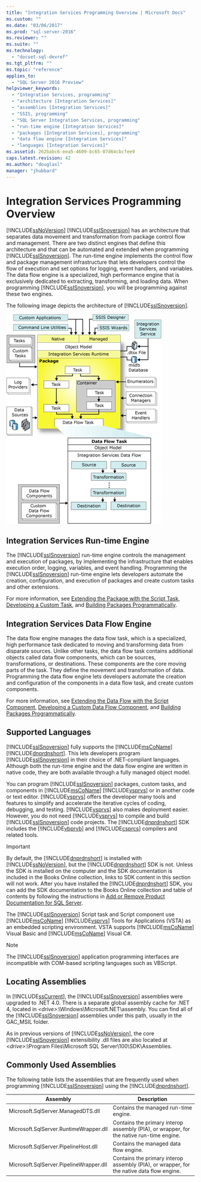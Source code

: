 ```yaml
---
title: "Integration Services Programming Overview | Microsoft Docs"
ms.custom: ""
ms.date: "03/06/2017"
ms.prod: "sql-server-2016"
ms.reviewer: ""
ms.suite: ""
ms.technology: 
  - "docset-sql-devref"
ms.tgt_pltfrm: ""
ms.topic: "reference"
applies_to: 
  - "SQL Server 2016 Preview"
helpviewer_keywords: 
  - "Integration Services, programming"
  - "architecture [Integration Services]"
  - "assemblies [Integration Services]"
  - "SSIS, programming"
  - "SQL Server Integration Services, programming"
  - "run-time engine [Integration Services]"
  - "packages [Integration Services], programming"
  - "data flow engine [Integration Services]"
  - "languages [Integration Services]"
ms.assetid: 262babc6-eea5-4609-bc65-07d64cbcfee9
caps.latest.revision: 42
ms.author: "douglasl"
manager: "jhubbard"
---
```

# Integration Services Programming Overview
  [!INCLUDE[ssNoVersion](../a9notintoc/includes/ssnoversion-md.md)] [!INCLUDE[ssISnoversion](../a9notintoc/includes/ssisnoversion-md.md)] has an architecture that separates data movement and transformation from package control flow and management. There are two distinct engines that define this architecture and that can be automated and extended when programming [!INCLUDE[ssISnoversion](../a9notintoc/includes/ssisnoversion-md.md)]. The run-time engine implements the control flow and package management infrastructure that lets developers control the flow of execution and set options for logging, event handlers, and variables. The data flow engine is a specialized, high performance engine that is exclusively dedicated to extracting, transforming, and loading data. When programming [!INCLUDE[ssISnoversion](../a9notintoc/includes/ssisnoversion-md.md)], you will be programming against these two engines.  
  
 The following image depicts the architecture of [!INCLUDE[ssISnoversion](../a9notintoc/includes/ssisnoversion-md.md)].  
  
 ![Integration Services architecture](../integration-services/media/mw-dts-01.gif "Integration Services architecture")  
  
## Integration Services Run-time Engine  
 The [!INCLUDE[ssISnoversion](../a9notintoc/includes/ssisnoversion-md.md)] run-time engine controls the management and execution of packages, by implementing the infrastructure that enables execution order, logging, variables, and event handling. Programming the [!INCLUDE[ssISnoversion](../a9notintoc/includes/ssisnoversion-md.md)] run-time engine lets developers automate the creation, configuration, and execution of packages and create custom tasks and other extensions.  
  
 For more information, see [Extending the Package with the Script Task](../integration-services/extending-packages-scripting/task/extending-the-package-with-the-script-task.md), [Developing a Custom Task](../integration-services/extending-packages-custom-objects/task/developing-a-custom-task.md), and [Building Packages Programmatically](../integration-services/building-packages-programmatically/building-packages-programmatically.md).  
  
## Integration Services Data Flow Engine  
 The data flow engine manages the data flow task, which is a specialized, high performance task dedicated to moving and transforming data from disparate sources. Unlike other tasks, the data flow task contains additional objects called data flow components, which can be sources, transformations, or destinations. These components are the core moving parts of the task. They define the movement and transformation of data. Programming the data flow engine lets developers automate the creation and configuration of the components in a data flow task, and create custom components.  
  
 For more information, see [Extending the Data Flow with the Script Component](../integration-services/extending-packages-scripting/data-flow-script-component/extending-the-data-flow-with-the-script-component.md), [Developing a Custom Data Flow Component](../integration-services/extending-packages-custom-objects/data-flow/developing-a-custom-data-flow-component.md), and [Building Packages Programmatically](../integration-services/building-packages-programmatically/building-packages-programmatically.md).  
  
## Supported Languages  
 [!INCLUDE[ssISnoversion](../a9notintoc/includes/ssisnoversion-md.md)] fully supports the [!INCLUDE[msCoName](../a9notintoc/includes/msconame-md.md)] [!INCLUDE[dnprdnshort](../a9retired/includes/dnprdnshort-md.md)]. This lets developers program [!INCLUDE[ssISnoversion](../a9notintoc/includes/ssisnoversion-md.md)] in their choice of .NET-compliant languages. Although both the run-time engine and the data flow engine are written in native code, they are both available through a fully managed object model.  
  
 You can program [!INCLUDE[ssISnoversion](../a9notintoc/includes/ssisnoversion-md.md)] packages, custom tasks, and components in [!INCLUDE[msCoName](../a9notintoc/includes/msconame-md.md)] [!INCLUDE[vsprvs](../a9retired/includes/vsprvs-md.md)] or in another code or text editor. [!INCLUDE[vsprvs](../a9retired/includes/vsprvs-md.md)] offers the developer many tools and features to simplify and accelerate the iterative cycles of coding, debugging, and testing. [!INCLUDE[vsprvs](../a9retired/includes/vsprvs-md.md)] also makes deployment easier. However, you do not need [!INCLUDE[vsprvs](../a9retired/includes/vsprvs-md.md)] to compile and build [!INCLUDE[ssISnoversion](../a9notintoc/includes/ssisnoversion-md.md)] code projects. The [!INCLUDE[dnprdnshort](../a9retired/includes/dnprdnshort-md.md)] SDK includes the [!INCLUDE[vbprvb](../a9retired/includes/vbprvb-md.md)] and [!INCLUDE[csprcs](../a9retired/includes/csprcs-md.md)] compilers and related tools.  
  
> [!IMPORTANT]  
>  By default, the [!INCLUDE[dnprdnshort](../a9retired/includes/dnprdnshort-md.md)] is installed with [!INCLUDE[ssNoVersion](../a9notintoc/includes/ssnoversion-md.md)], but the [!INCLUDE[dnprdnshort](../a9retired/includes/dnprdnshort-md.md)] SDK is not. Unless the SDK is installed on the computer and the SDK documentation is included in the Books Online collection, links to SDK content in this section will not work. After you have installed the [!INCLUDE[dnprdnshort](../a9retired/includes/dnprdnshort-md.md)] SDK, you can add the SDK documentation to the Books Online collection and table of contents by following the instructions in [Add or Remove Product Documentation for SQL Server](../Topic/Add%20or%20Remove%20Product%20Documentation%20for%20SQL%20Server.md).  
  
 The [!INCLUDE[ssISnoversion](../a9notintoc/includes/ssisnoversion-md.md)] Script task and Script component use [!INCLUDE[msCoName](../a9notintoc/includes/msconame-md.md)] [!INCLUDE[vsprvs](../a9retired/includes/vsprvs-md.md)] Tools for Applications (VSTA) as an embedded scripting environment. VSTA supports [!INCLUDE[msCoName](../a9notintoc/includes/msconame-md.md)] Visual Basic and [!INCLUDE[msCoName](../a9notintoc/includes/msconame-md.md)] Visual C#.  
  
> [!NOTE]  
>  The [!INCLUDE[ssISnoversion](../a9notintoc/includes/ssisnoversion-md.md)] application programming interfaces are incompatible with COM-based scripting languages such as VBScript.  
  
## Locating Assemblies  
 In [!INCLUDE[ssCurrent](../a9notintoc/includes/sscurrent-md.md)], the [!INCLUDE[ssISnoversion](../a9notintoc/includes/ssisnoversion-md.md)] assemblies were upgraded to .NET 4.0. There is a separate global assembly cache for .NET 4, located in *\<drive>*:\Windows\Microsoft.NET\assembly. You can find all of the [!INCLUDE[ssISnoversion](../a9notintoc/includes/ssisnoversion-md.md)] assemblies under this path, usually in the GAC_MSIL folder.  
  
 As in previous versions of [!INCLUDE[ssNoVersion](../a9notintoc/includes/ssnoversion-md.md)], the core [!INCLUDE[ssISnoversion](../a9notintoc/includes/ssisnoversion-md.md)] extensibility .dll files are also located at *\<drive>*:\Program Files\Microsoft SQL Server\100\SDK\Assemblies.  
  
## Commonly Used Assemblies  
 The following table lists the assemblies that are frequently used when programming [!INCLUDE[ssISnoversion](../a9notintoc/includes/ssisnoversion-md.md)] using the [!INCLUDE[dnprdnshort](../a9retired/includes/dnprdnshort-md.md)].  
  
|Assembly|Description|  
|--------------|-----------------|  
|Microsoft.SqlServer.ManagedDTS.dll|Contains the managed run-time engine.|  
|Microsoft.SqlServer.RuntimeWrapper.dll|Contains the primary interop assembly (PIA), or wrapper, for the native run-time engine.|  
|Microsoft.SqlServer.PipelineHost.dll|Contains the managed data flow engine.|  
|Microsoft.SqlServer.PipelineWrapper.dll|Contains the primary interop assembly (PIA), or wrapper, for the native data flow engine.|  
  
  
